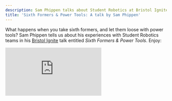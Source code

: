 ```yaml
---
description: Sam Phippen talks about Student Robotics at Bristol Ignite
title: 'Sixth Formers & Power Tools: A talk by Sam Phippen'
---
```

What happens when you take sixth formers, and let them loose with power tools?  Sam Phippen tells us about his
experiences with Student Robotics teams in his
[Bristol Ignite](http://ignitebristol.net/2011/02/sam-phippen-sixth-formers-power-tools/) talk entitled
_Sixth Formers & Power Tools_.  Enjoy:

<iframe
  title="Video of the Sixth Formers & Power Tools talk"
  class="center video"
  src="https://www.youtube-nocookie.com/embed/eU0DvjobiXw"
  frameborder="0"
  allowfullscreen
  >
</iframe>
